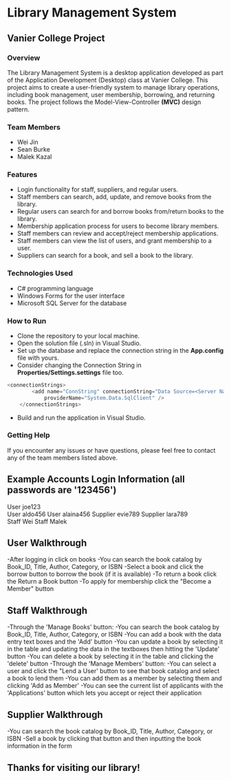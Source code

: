 # Library Management System
## Vanier College Project

### Overview
The Library Management System is a desktop application developed as part of the Application Development (Desktop) class at Vanier College. This project aims to create a user-friendly system to manage library operations, including book management, user membership, borrowing, and returning books. The project follows the Model-View-Controller **(MVC)** design pattern.

### Team Members
* Wei Jin
* Sean Burke
* Malek Kazal

### Features
- Login functionality for staff, suppliers, and regular users.
- Staff members can search, add, update, and remove books from the library.
- Regular users can search for and borrow books from/return books to the library.
- Membership application process for users to become library members.
- Staff members can review and accept/reject membership applications.
- Staff members can view the list of users, and grant membership to a user.
- Suppliers can search for a book, and sell a book to the library.

### Technologies Used
- C# programming language
- Windows Forms for the user interface
- Microsoft SQL Server for the database

### How to Run
- Clone the repository to your local machine.
- Open the solution file (.sln) in Visual Studio.
- Set up the database and replace the connection string in the **App.config** file with yours.
- Consider changing the Connection String in **Properties/Settings.settings** file too.
```C#
<connectionStrings>
        <add name="ConnString" connectionString="Data Source=<Server Name>;Initial Catalog=<Database Name>;Integrated Security=True"
            providerName="System.Data.SqlClient" />
    </connectionStrings>
```
- Build and run the application in Visual Studio.

### Getting Help
If you encounter any issues or have questions, please feel free to contact any of the team members listed above.



## Example Accounts Login Information (all passwords are '123456')
User		joe123       
User		aldo456	
User		alaina456
Supplier	evie789
Supplier	lara789  
Staff		Wei
Staff		Malek  

## User Walkthrough
-After logging in click on books
-You can search the book catalog by Book_ID, Title, Author, Category, or ISBN
-Select a book and click the borrow button to borrow the book (if it is available)
-To return a book click the Return a Book button
-To apply for membership click the "Become a Member" button

## Staff Walkthrough
-Through the 'Manage Books' button:
-You can search the book catalog by Book_ID, Title, Author, Category, or ISBN
-You can add a book with the data entry text boxes and the 'Add' button
-You can update a book by selecting it in the table and updating the data in the textboxes then hitting the 'Update' button
-You can delete a book by selecting it in the table and clicking the 'delete' button
-Through the 'Manage Members' button:
-You can select a user and click the "Lend a User' button to see that book catalog and select a book to lend them
-You can add them as a member by selecting them and clicking 'Add as Member'
-You can see the current list of applicants with the 'Applications' button which lets you accept or reject their application

## Supplier Walkthrough
-You can search the book catalog by Book_ID, Title, Author, Category, or ISBN
-Sell a book by clicking that button and then inputting the book information in the form

## Thanks for visiting our library!

